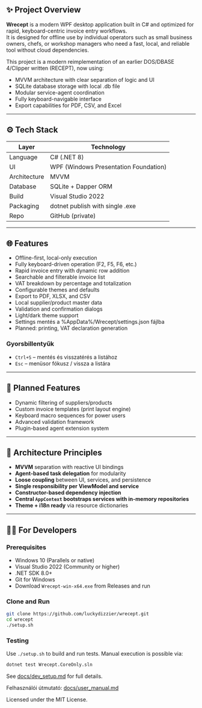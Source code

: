 ﻿## ✨ Project Overview

**Wrecept** is a modern WPF desktop application built in C# and optimized for rapid, keyboard-centric invoice entry workflows.  
It is designed for offline use by individual operators such as small business owners, chefs, or workshop managers who need a fast, local, and reliable tool without cloud dependencies.

This project is a modern reimplementation of an earlier DOS/DBASE 4/Clipper written (RECEPT), now using:

- MVVM architecture with clear separation of logic and UI
- SQLite database storage with local .db file
- Modular service-agent coordination
- Fully keyboard-navigable interface
- Export capabilities for PDF, CSV, and Excel

---

## ⚙ Tech Stack

| Layer        | Technology                      |
| ------------ | ------------------------------- |
| Language     | C# (.NET 8)                     |
| UI           | WPF (Windows Presentation Foundation) |
| Architecture | MVVM                            |
| Database     | SQLite + Dapper ORM             |
| Build        | Visual Studio 2022              |
| Packaging    | dotnet publish with single .exe |
| Repo         | GitHub (private)                |

---

## 🌐 Features


- Offline-first, local-only execution
- Fully keyboard-driven operation (F2, F5, F6, etc.)
- Rapid invoice entry with dynamic row addition
- Searchable and filterable invoice list
- VAT breakdown by percentage and totalization
- Configurable themes and defaults
- Export to PDF, XLSX, and CSV
- Local supplier/product master data
- Validation and confirmation dialogs
- Light/dark theme support
- Settings mentés a %AppData%/Wrecept/settings.json fájlba
- Planned: printing, VAT declaration generation

### Gyorsbillentyűk
- `Ctrl+S` – mentés és visszatérés a listához
- `Esc` – menüsor fókusz / vissza a listára

---

## 🚧 Planned Features

- Dynamic filtering of suppliers/products
- Custom invoice templates (print layout engine)
- Keyboard macro sequences for power users
- Advanced validation framework
- Plugin-based agent extension system

---

## 🧠 Architecture Principles

- **MVVM** separation with reactive UI bindings
- **Agent-based task delegation** for modularity
- **Loose coupling** between UI, services, and persistence
- **Single responsibility per ViewModel and service**
- **Constructor-based dependency injection**
- **Central `AppContext` bootstraps services with in-memory repositories**
- **Theme + i18n ready** via resource dictionaries

---

## 🧑‍💻 For Developers

### Prerequisites

- Windows 10 (Parallels or native)
- Visual Studio 2022 (Community or higher)
- .NET SDK 8.0+
- Git for Windows
- Download `Wrecept-win-x64.exe` from Releases and run


### Clone and Run

```bash
git clone https://github.com/luckydizzier/wrecept.git
cd wrecept
./setup.sh
```

### Testing

Use `./setup.sh` to build and run tests. Manual execution is possible via:

```bash
dotnet test Wrecept.CoreOnly.sln
```

See [docs/dev_setup.md](docs/dev_setup.md) for full details.

Felhasználói útmutató: [docs/user_manual.md](docs/user_manual.md)

Licensed under the MIT License.
